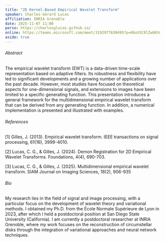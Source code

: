 ```yaml
---
title: "2D Kernel-Based Empirical Wavelet Transform"
speaker: Charles-Gérard Lucas
affiliation: INRIA Grenoble
date: 2025-11-07 11:00
perso: https://charlesglucas.github.io/
online: https://teams.microsoft.com/meet/3192977630495?p=U6uVSC8lZwGKVncAWT
aside: true
---
```




###### Abstract
The empirical wavelet transform (EWT) is a data-driven time-scale representation based on adaptive filters.
Its robustness and flexibility have led to significant developments and a growing number of applications over the past decade.
However, most studies have focused on theoretical aspects for one-dimensional signals, and extensions to images have been limited to a specific generating function.
This presentation introduces a general framework for the multidimensional empirical wavelet transform that can be derived from any generating function.
In addition, a numerical implementation is presented and illustrated with examples.


###### References
[1] Gilles, J. (2013). Empirical wavelet transform. IEEE transactions on signal processing, 61(16), 3999-4010.

[2] Lucas, C. G., & Gilles, J. (2024). Demon Registration for 2D Empirical Wavelet Transforms. Foundations, 4(4), 690-703.

[3] Lucas, C. G., & Gilles, J. (2025). Multidimensional empirical wavelet transform. SIAM Journal on Imaging Sciences, 18(2), 906-935


###### Bio
My research lies in the field of signal and image processing, with a particular focus on the development of wavelet theory and variational methods.
I obtained my Ph.D. from the École Normale Supérieure de Lyon in 2023, after which I held a postdoctoral position at San Diego State University (California).
I am currently a postdoctoral researcher at INRIA Grenoble,
where my work focuses on the reconstruction of circumstellar disks through the integration of variational approaches and neural network techniques.

